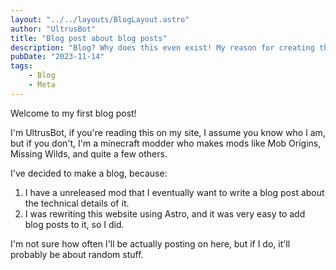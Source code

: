 ```yaml
---
layout: "../../layouts/BlogLayout.astro"
author: "UltrusBot"
title: "Blog post about blog posts"
description: "Blog? Why does this even exist! My reason for creating this blog"
pubDate: "2023-11-14"
tags:
    - Blog
    - Meta
---
```

Welcome to my first blog post!

I'm UltrusBot, if you're reading this on my site, I assume you know who I am, but if you don't, I'm a 
minecraft modder who makes mods like Mob Origins, Missing Wilds, and quite a few others.

I've decided to make a blog, because:
1. I have a unreleased mod that I eventually want to write a blog post about the technical details of it.
2. I was rewriting this website using Astro, and it was very easy to add blog posts to it, so I did.

I'm not sure how often I'll be actually posting on here, but if I do, it'll probably be about random stuff.
